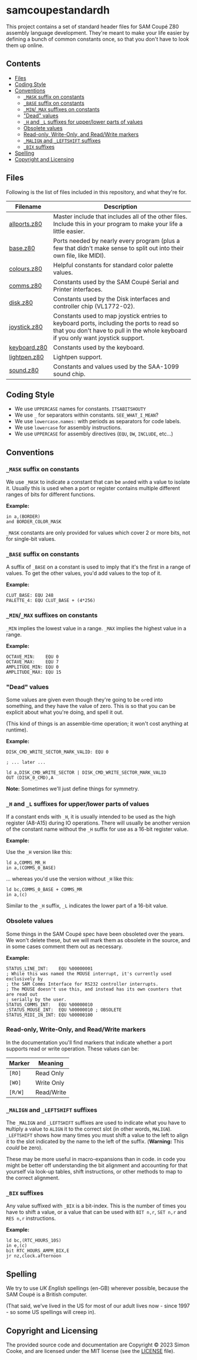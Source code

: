 # samcoupestandardh <!-- omit from toc -->

This project contains a set of standard header files for SAM Coupé
Z80 assembly language development. They're meant to make your life easier by defining a bunch of common constants once, so that you don't have to look them up online.

## Contents <!-- omit from toc -->

- [Files](#files)
- [Coding Style](#coding-style)
- [Conventions](#conventions)
  - [`_MASK` suffix on constants](#_mask-suffix-on-constants)
  - [`_BASE` suffix on constants](#_base-suffix-on-constants)
  - [`_MIN`/`_MAX` suffixes on constants](#_min_max-suffixes-on-constants)
  - ["Dead" values](#dead-values)
  - [`_H` and `_L` suffixes for upper/lower parts of values](#_h-and-_l-suffixes-for-upperlower-parts-of-values)
  - [Obsolete values](#obsolete-values)
  - [Read-only, Write-Only, and Read/Write markers](#read-only-write-only-and-readwrite-markers)
  - [`_MALIGN` and `_LEFTSHIFT` suffixes](#_malign-and-_leftshift-suffixes)
  - [`_BIX` suffixes](#_bix-suffixes)
- [Spelling](#spelling)
- [Copyright and Licensing](#copyright-and-licensing)

## Files

Following is the list of files included in this repository, and what they're for.

|Filename|Description|
|--------|-----------|
| [allports.z80](allports.z80) | Master include that includes all of the other files. Include this in your program to make your life a little easier.|
| [base.z80](base.z80) | Ports needed by nearly every program (plus a few that didn't make sense to split out into their own file, like MIDI). |
| [colours.z80](colours.z80) | Helpful constants for standard color palette values. |
| [comms.z80](comms.z80) | Constants used by the SAM Coupé Serial and Printer interfaces. |
| [disk.z80](disk.z80) | Constants used by the Disk interfaces and controller chip (VL1772-02). |
| [joystick.z80](joystick.z80) | Constants used to map joystick entries to keyboard ports, including the ports to read so that you don't have to pull in the whole keyboard if you only want joystick support. |
| [keyboard.z80](keyboard.z80) | Constants used by the keyboard. |
| [lightpen.z80](lightpen.z80) | Lightpen support. |
| [sound.z80](sound.z80) | Constants and values used by the SAA-1099 sound chip. |

## Coding Style

- We use `UPPERCASE` names for constants. `ITSABITSHOUTY`
- We use `_` for separators within constants. `SEE_WHAT_I_MEAN`?
- We use `lowercase.names:` with periods as separators for
  code labels.
- We use `lowercase` for assembly instructions.
- We use `UPPERCASE` for assembly directives (`EQU`, `DW`, `INCLUDE`, etc...)

## Conventions

### `_MASK` suffix on constants

We use `_MASK` to indicate a constant that can be `and`ed with a value to isolate it. Usually this is used when a port or
register contains multiple different ranges of bits for different functions.

**Example:**

```z80
in a,(BORDER)
and BORDER_COLOR_MASK
```

`_MASK` constants are only provided for values which cover 2 or more bits, not for single-bit values.

### `_BASE` suffix on constants

A suffix of `_BASE` on a constant is used to imply that it's the first in a range of values. To get the other values, you'd
add values to the top of it.

**Example:**

```z80
CLUT_BASE: EQU 248
PALETTE_4: EQU CLUT_BASE + (4*256)
```

### `_MIN`/`_MAX` suffixes on constants

`_MIN` implies the lowest value in a range.
`_MAX` implies the highest value in a range.

**Example:**

```z80
OCTAVE_MIN:    EQU 0
OCTAVE_MAX:    EQU 7
AMPLITUDE_MIN: EQU 0
AMPLITUDE_MAX: EQU 15
```

### "Dead" values

Some values are given even though they're going to be `or`ed into something, and they have the value of zero. This is so that you can be explicit about what you're doing, and spell it out.

(This kind of things is an assemble-time operation; it won't cost anything at runtime).

**Example:**

```z80
DISK_CMD_WRITE_SECTOR_MARK_VALID: EQU 0

; ... later ...

ld a,DISK_CMD_WRITE_SECTOR | DISK_CMD_WRITE_SECTOR_MARK_VALID
OUT (DISK_0_CMD),A
```

**Note:** Sometimes we'll just define things for symmetry.

### `_H` and `_L` suffixes for upper/lower parts of values

If a constant ends with `_H`, it is usually intended to be used as the high
register (A8-A15) during IO operations. There will usually be another version
of the constant name without the `_H` suffix for use as a 16-bit register
value.

**Example:**

Use the `_H` version like this:

```z80
ld a,COMMS_MR_H
in a,(COMMS_0_BASE)
```

... whereas you'd use the version without `_H` like this:
```z80
ld bc,COMMS_0_BASE + COMMS_MR
in a,(c)
```

Similar to the `_H` suffix, `_L` indicates the lower part of a 16-bit value.

### Obsolete values

Some things in the SAM Coupé spec have been obsoleted over the years. We won't delete these, but we will mark them as obsolete in the source, and in some cases comment them out as necessary.

**Example:**

```z80
STATUS_LINE_INT:    EQU %00000001
; While this was named the MOUSE interrupt, it's currently used exclusively by
; the SAM Comms Interface for RS232 controller interrupts.
; The MOUSE doesn't use this, and instead has its own counters that are read out
; serially by the user.
STATUS_COMMS_INT:   EQU %00000010
;STATUS_MOUSE_INT:  EQU %00000010 ; OBSOLETE
STATUS_MIDI_IN_INT: EQU %00000100
```

### Read-only, Write-Only, and Read/Write markers

In the documentation you'll find markers that indicate whether a port supports read or write operation. These values can be:

|Marker|Meaning|
|------|-------|
|`[RO]`|Read Only|
|`[WO]`|Write Only|
|`[R/W]`|Read/Write|

### `_MALIGN` and `_LEFTSHIFT` suffixes

The `_MALIGN` and `_LEFTSHIFT` suffixes are used to indicate what you have to `M`ultiply a value to `ALIGN` it to the correct
slot (in other words, `MALIGN`). `_LEFTSHIFT` shows how many times you must shift a value to the left to align it to the slot
indicated by the name to the left of the suffix. (**Warning:** This _could_ be zero).

These may be more useful in macro-expansions than in code. in code you might be better off understanding the bit alignment
and accounting for that yourself via look-up tables, shift instructions, or other methods to map to the correct alignment.

### `_BIX` suffixes

Any value suffixed with `_BIX` is a bit-index. This is the number of times you have to shift a value, or a value that can
be used with `BIT n,r`, `SET n,r` and `RES n,r` instructions.

**Example:**

```z80
ld bc,(RTC_HOURS_10S)
in e,(c)
bit RTC_HOURS_AMPM_BIX,E
jr nz,clock.afternoon
```

## Spelling

We try to use _UK English_ spellings (en-GB) wherever possible, because the SAM Coupé is a British computer.

(That said, we've lived in the US for most of our adult lives now - since 1997 - so some US spellings will creep in).

## Copyright and Licensing

 The provided source code and documentation are Copyright &copy; 2023 Simon Cooke, and are licensed under the MIT license (see the [LICENSE](./LICENSE) file).
